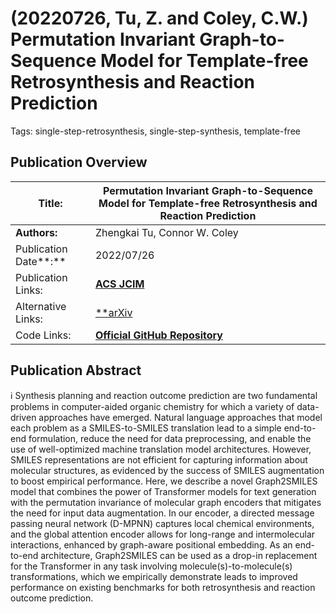 # (20220726, Tu, Z. and Coley, C.W.) Permutation Invariant Graph-to-Sequence Model for Template-free Retrosynthesis and Reaction Prediction

Tags: single-step-retrosynthesis, single-step-synthesis, template-free

## Publication Overview

| **Title:**  | Permutation Invariant Graph-to-Sequence Model for Template-free Retrosynthesis and Reaction Prediction |
| --- | --- |
| **Authors:**  | Zhengkai Tu, Connor W. Coley |
| Publication Date**:**  | 2022/07/26 |
| Publication Links: | [**ACS JCIM**](https://pubs.acs.org/doi/10.1021/acs.jcim.2c00321) |
| Alternative Links: | [**arXiv](https://arxiv.org/abs/2110.09681) | [OpenReview](https://openreview.net/forum?id=LLHwQh9zEb)** |
| Code Links: | [**Official GitHub Repository**](https://github.com/coleygroup/Graph2SMILES) |

## Publication Abstract

<aside>
ℹ️ Synthesis planning and reaction outcome prediction are two fundamental problems in computer-aided organic chemistry for which a variety of data-driven approaches have emerged. Natural language approaches that model each problem as a SMILES-to-SMILES translation lead to a simple end-to-end formulation, reduce the need for data preprocessing, and enable the use of well-optimized machine translation model architectures. However, SMILES representations are not efficient for capturing information about molecular structures, as evidenced by the success of SMILES augmentation to boost empirical performance. Here, we describe a novel Graph2SMILES model that combines the power of Transformer models for text generation with the permutation invariance of molecular graph encoders that mitigates the need for input data augmentation. In our encoder, a directed message passing neural network (D-MPNN) captures local chemical environments, and the global attention encoder allows for long-range and intermolecular interactions, enhanced by graph-aware positional embedding. As an end-to-end architecture, Graph2SMILES can be used as a drop-in replacement for the Transformer in any task involving molecule(s)-to-molecule(s) transformations, which we empirically demonstrate leads to improved performance on existing benchmarks for both retrosynthesis and reaction outcome prediction.

</aside>